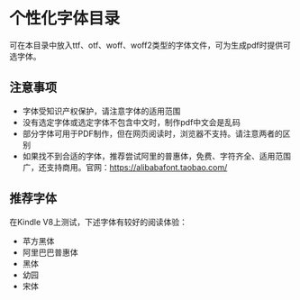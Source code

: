 # 个性化字体目录

可在本目录中放入ttf、otf、woff、woff2类型的字体文件，可为生成pdf时提供可选字体。

## 注意事项
+ 字体受知识产权保护，请注意字体的适用范围
+ 没有选定字体或选定字体不包含中文时，制作pdf中文会是乱码
+ 部分字体可用于PDF制作，但在网页阅读时，浏览器不支持。请注意两者的区别
+ 如果找不到合适的字体，推荐尝试阿里的普惠体，免费、字符齐全、适用范围广，还支持商用。官网：https://alibabafont.taobao.com/

## 推荐字体
在Kindle V8上测试，下述字体有较好的阅读体验：
+ 苹方黑体
+ 阿里巴巴普惠体
+ 黑体
+ 幼园
+ 宋体
